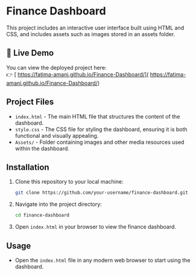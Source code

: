 # Finance Dashboard

This project includes an interactive user interface built using HTML and CSS, and includes assets such as images stored in an assets folder.

## 🔗 Live Demo

You can view the deployed project here:  
👉 [ https://fatima-amani.github.io/Finance-Dashboard/]( https://fatima-amani.github.io/Finance-Dashboard/)

## Project Files

- `index.html` - The main HTML file that structures the content of the dashboard.
- `style.css` - The CSS file for styling the dashboard, ensuring it is both functional and visually appealing.
- `Assets/` - Folder containing images and other media resources used within the dashboard.

## Installation

1. Clone this repository to your local machine:
    ```bash
    git clone https://github.com/your-username/finance-dashboard.git
    ```

2. Navigate into the project directory:
    ```bash
    cd finance-dashboard
    ```

3. Open `index.html` in your browser to view the finance dashboard.

## Usage

- Open the `index.html` file in any modern web browser to start using the dashboard.
